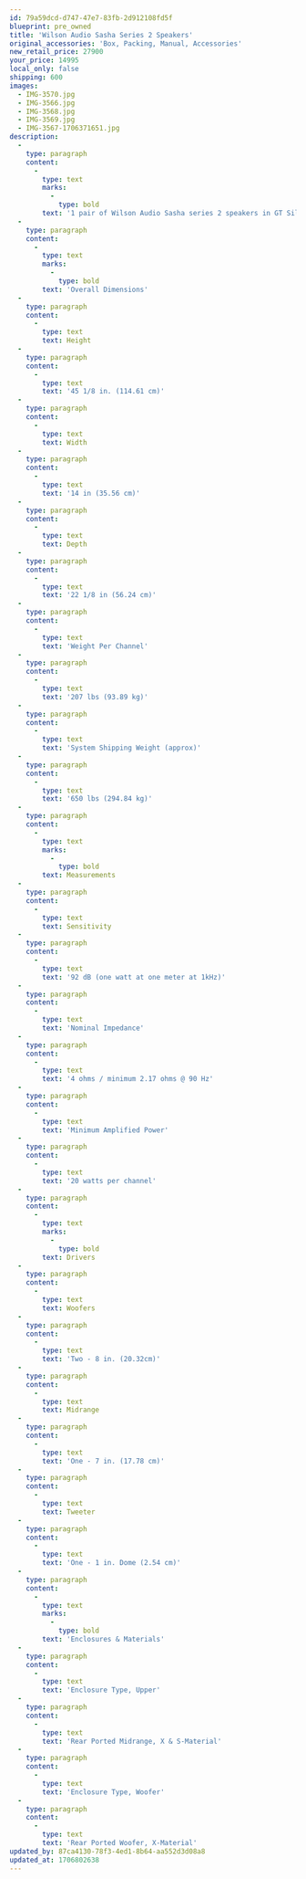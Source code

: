 ```yaml
---
id: 79a59dcd-d747-47e7-83fb-2d912108fd5f
blueprint: pre_owned
title: 'Wilson Audio Sasha Series 2 Speakers'
original_accessories: 'Box, Packing, Manual, Accessories'
new_retail_price: 27900
your_price: 14995
local_only: false
shipping: 600
images:
  - IMG-3570.jpg
  - IMG-3566.jpg
  - IMG-3568.jpg
  - IMG-3569.jpg
  - IMG-3567-1706371651.jpg
description:
  -
    type: paragraph
    content:
      -
        type: text
        marks:
          -
            type: bold
        text: '1 pair of Wilson Audio Sasha series 2 speakers in GT Silver finish. Speakers are in excellent physical and functional condition with original boxes, packing and accessories. Speakers sold as new for $27,900.00'
  -
    type: paragraph
    content:
      -
        type: text
        marks:
          -
            type: bold
        text: 'Overall Dimensions'
  -
    type: paragraph
    content:
      -
        type: text
        text: Height
  -
    type: paragraph
    content:
      -
        type: text
        text: '45 1/8 in. (114.61 cm)'
  -
    type: paragraph
    content:
      -
        type: text
        text: Width
  -
    type: paragraph
    content:
      -
        type: text
        text: '14 in (35.56 cm)'
  -
    type: paragraph
    content:
      -
        type: text
        text: Depth
  -
    type: paragraph
    content:
      -
        type: text
        text: '22 1/8 in (56.24 cm)'
  -
    type: paragraph
    content:
      -
        type: text
        text: 'Weight Per Channel'
  -
    type: paragraph
    content:
      -
        type: text
        text: '207 lbs (93.89 kg)'
  -
    type: paragraph
    content:
      -
        type: text
        text: 'System Shipping Weight (approx)'
  -
    type: paragraph
    content:
      -
        type: text
        text: '650 lbs (294.84 kg)'
  -
    type: paragraph
    content:
      -
        type: text
        marks:
          -
            type: bold
        text: Measurements
  -
    type: paragraph
    content:
      -
        type: text
        text: Sensitivity
  -
    type: paragraph
    content:
      -
        type: text
        text: '92 dB (one watt at one meter at 1kHz)'
  -
    type: paragraph
    content:
      -
        type: text
        text: 'Nominal Impedance'
  -
    type: paragraph
    content:
      -
        type: text
        text: '4 ohms / minimum 2.17 ohms @ 90 Hz'
  -
    type: paragraph
    content:
      -
        type: text
        text: 'Minimum Amplified Power'
  -
    type: paragraph
    content:
      -
        type: text
        text: '20 watts per channel'
  -
    type: paragraph
    content:
      -
        type: text
        marks:
          -
            type: bold
        text: Drivers
  -
    type: paragraph
    content:
      -
        type: text
        text: Woofers
  -
    type: paragraph
    content:
      -
        type: text
        text: 'Two - 8 in. (20.32cm)'
  -
    type: paragraph
    content:
      -
        type: text
        text: Midrange
  -
    type: paragraph
    content:
      -
        type: text
        text: 'One - 7 in. (17.78 cm)'
  -
    type: paragraph
    content:
      -
        type: text
        text: Tweeter
  -
    type: paragraph
    content:
      -
        type: text
        text: 'One - 1 in. Dome (2.54 cm)'
  -
    type: paragraph
    content:
      -
        type: text
        marks:
          -
            type: bold
        text: 'Enclosures & Materials'
  -
    type: paragraph
    content:
      -
        type: text
        text: 'Enclosure Type, Upper'
  -
    type: paragraph
    content:
      -
        type: text
        text: 'Rear Ported Midrange, X & S-Material'
  -
    type: paragraph
    content:
      -
        type: text
        text: 'Enclosure Type, Woofer'
  -
    type: paragraph
    content:
      -
        type: text
        text: 'Rear Ported Woofer, X-Material'
updated_by: 87ca4130-78f3-4ed1-8b64-aa552d3d08a8
updated_at: 1706802638
---
```

